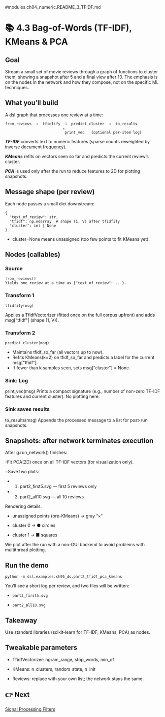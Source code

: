 #modules.ch04_numeric.README_3_TFIDF.md

# 📚 4.3 Bag-of-Words (TF-IDF), KMeans & PCA

## Goal
Stream a small set of movie reviews through a graph of functions to cluster them, showing a snapshot after 5 and a final view after 10. The emphasis is on the nodes in the network and how they compose, not on the specific ML techniques.

## What you’ll build
A dsl graph that processes one review at a time:

```
from_reviews  →  tfidfify  →  predict_cluster  →  to_results
                          ↘
                           print_vec   (optional per-item log)
```

***TF-IDF*** converts text to numeric features (sparse counts reweighted by inverse document frequency).

***KMeans*** refits on vectors seen so far and predicts the current review’s cluster.

***PCA*** is used only after the run to reduce features to 2D for plotting snapshots.

## Message shape (per review)
Each node passes a small dict downstream:
```
{
  "text_of_review": str,
  "tfidf": np.ndarray  # shape (1, V) after tfidfify
  "cluster": int | None
}
```


- cluster=None means unassigned (too few points to fit KMeans yet).

## Nodes (callables)

### Source

```
from_reviews()
Yields one review at a time as {"text_of_review": ...}.
```

### Transform 1
```
tfidfify(msg)
```
Applies a TfidfVectorizer (fitted once on the full corpus upfront) and adds msg["tfidf"] (shape (1, V)).

### Transform 2
```
predict_cluster(msg)
```

- Maintains tfidf_so_far (all vectors up to now).
- Refits KMeans(k=2) on tfidf_so_far and predicts a label for the current msg["tfidf"].
- If fewer than k samples seen, sets msg["cluster"] = None.

### Sink: Log

print_vec(msg)
Prints a compact signature (e.g., number of non-zero TF-IDF features and current cluster). No plotting here.

### Sink saves results

to_results(msg)
Appends the processed message to a list for post-run snapshots.

## Snapshots: after network terminates execution
After g.run_network() finishes:

-Fit PCA(2D) once on all TF-IDF vectors (for visualization only).

=Save two plots:

- 1. part2_first5.svg — first 5 reviews only

- 2. part2_all10.svg — all 10 reviews


Rendering details:

- unassigned points (pre-KMeans) → gray “×”

- cluster 0 → ● circles

- cluster 1 → ■ squares

We plot after the run with a non-GUI backend to avoid problems with multithread plotting.

## Run the demo
```
python -m dsl.examples.ch05_ds.part2_tfidf_pca_kmeans
```

You’ll see a short log per review, and two files will be written:

- ```part2_first5.svg```

- ```part2_all10.svg```

## Takeaway

Use standard libraries (scikit-learn for TF-IDF, KMeans, PCA) as nodes.

## Tweakable parameters

- TfidfVectorizer: ngram_range, stop_words, min_df

- KMeans: n_clusters, random_state, n_init

- Reviews: replace with your own list; the network stays the same.


## 👉 Next
[Signal Processing Filters](./README_4_filter.md)